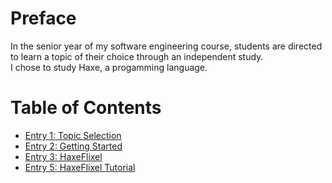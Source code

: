# Preface
In the senior year of my software engineering course, students are directed to learn a topic of their choice through an independent study.  
I chose to study Haxe, a progamming language.

# Table of Contents

* [Entry 1: Topic Selection](blog-entries/week-1.md)
* [Entry 2: Getting Started](blog-entries/week-2.md)
* [Entry 3: HaxeFlixel](blog-entries/week-3.md)
* [Entry 5: HaxeFlixel Tutorial](blog-entries/week-5.md)

